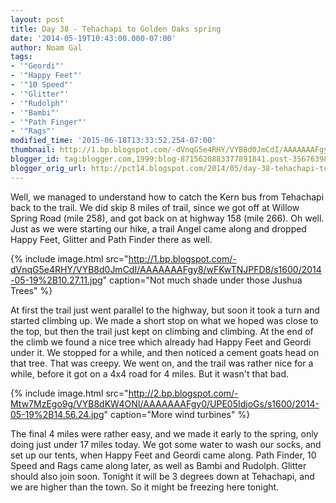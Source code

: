 ```yaml
---
layout: post
title: Day 38 - Tehachapi to Golden Oaks spring
date: '2014-05-19T10:43:00.000-07:00'
author: Noam Gal
tags:
- '"Geordi"'
- '"Happy Feet"'
- '"10 Speed"'
- '"Glitter"'
- '"Rudolph"'
- '"Bambi"'
- '"Path Finger"'
- '"Rags"'
modified_time: '2015-06-18T13:33:52.254-07:00'
thumbnail: http://1.bp.blogspot.com/-dVnqG5e4RHY/VYB8d0JmCdI/AAAAAAAFgy8/wFKwTNJPFD8/s72-c/2014-05-19%2B10.27.11.jpg
blogger_id: tag:blogger.com,1999:blog-8715620883377891841.post-356763986831724636
blogger_orig_url: http://pct14.blogspot.com/2014/05/day-38-tehachapi-to-golden-oaks-spring.html
---
```


Well, we managed to understand how to catch the Kern bus from Tehachapi back to the trail. We did skip 8 miles of trail, since we got off at Willow Spring Road (mile 258), and got back on at highway 158 (mile 266). Oh well.
Just as we were starting our hike, a trail Angel came along and dropped Happy Feet, Glitter and Path Finder there as well.

{% include image.html src="http://1.bp.blogspot.com/-dVnqG5e4RHY/VYB8d0JmCdI/AAAAAAAFgy8/wFKwTNJPFD8/s1600/2014-05-19%2B10.27.11.jpg" caption="Not much shade under those Jushua Trees" %}

At first the trail just went parallel to the highway, but soon it took a turn and started climbing up. We made a short stop on what we hoped was close to the top, but then the trail just kept on climbing and climbing.
At the end of the climb we found a nice tree which already had Happy Feet and Geordi under it. We stopped for a while, and then noticed a cement goats head on that tree. That was creepy.
We went on, and the trail was rather nice for a while, before it got on a 4x4 road for 4 miles. But it wasn't that bad.

{% include image.html src="http://2.bp.blogspot.com/-Mtw7MzEgo9g/VYB8dKW4ONI/AAAAAAAFgy0/UPE05IdjoGs/s1600/2014-05-19%2B14.56.24.jpg" caption="More wind turbines" %}

The final 4 miles were rather easy, and we made it early to the spring, only doing just under 17 miles today.
We got some water to wash our socks, and set up our tents, when Happy Feet and Geordi came along. Path Finder, 10 Speed and Rags came along later, as well as Bambi and Rudolph. Glitter should also join soon.
Tonight it will be 3 degrees down at Tehachapi, and we are higher than the town. So it might be freezing here tonight.
